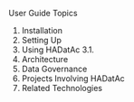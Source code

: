 User Guide Topics

1. Installation
2. Setting Up
3. Using HADatAc
   3.1. 
4. Architecture
5. Data Governance
6. Projects Involving HADatAc
7. Related Technologies 